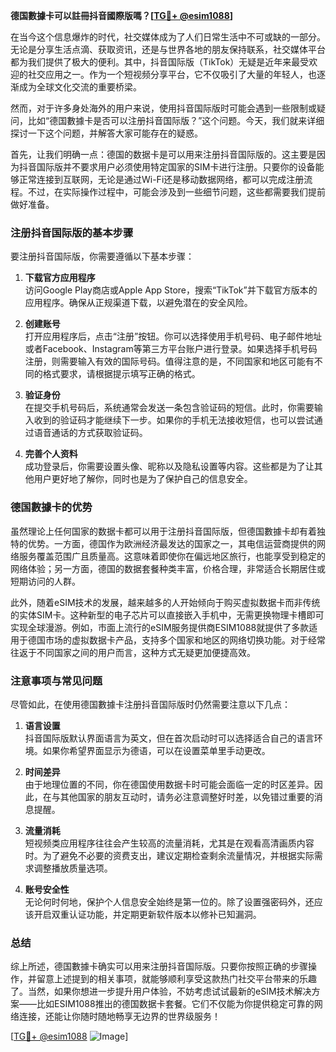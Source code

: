 **德国數據卡可以註冊抖音國際版嗎？[[TG💪+ @esim1088](https://t.me/s/esim1088)]**

在当今这个信息爆炸的时代，社交媒体成为了人们日常生活中不可或缺的一部分。无论是分享生活点滴、获取资讯，还是与世界各地的朋友保持联系，社交媒体平台都为我们提供了极大的便利。其中，抖音国际版（TikTok）无疑是近年来最受欢迎的社交应用之一。作为一个短视频分享平台，它不仅吸引了大量的年轻人，也逐渐成为全球文化交流的重要桥梁。

然而，对于许多身处海外的用户来说，使用抖音国际版时可能会遇到一些限制或疑问，比如“德国數據卡是否可以注册抖音国际版？”这个问题。今天，我们就来详细探讨一下这个问题，并解答大家可能存在的疑惑。

首先，让我们明确一点：德国的数据卡是可以用来注册抖音国际版的。这主要是因为抖音国际版并不要求用户必须使用特定国家的SIM卡进行注册。只要你的设备能够正常连接到互联网，无论是通过Wi-Fi还是移动数据网络，都可以完成注册流程。不过，在实际操作过程中，可能会涉及到一些细节问题，这些都需要我们提前做好准备。

### 注册抖音国际版的基本步骤

要注册抖音国际版，你需要遵循以下基本步骤：

1. **下载官方应用程序**  
   访问Google Play商店或Apple App Store，搜索“TikTok”并下载官方版本的应用程序。确保从正规渠道下载，以避免潜在的安全风险。

2. **创建账号**  
   打开应用程序后，点击“注册”按钮。你可以选择使用手机号码、电子邮件地址或者Facebook、Instagram等第三方平台账户进行登录。如果选择手机号码注册，则需要输入有效的国际号码。值得注意的是，不同国家和地区可能有不同的格式要求，请根据提示填写正确的格式。

3. **验证身份**  
   在提交手机号码后，系统通常会发送一条包含验证码的短信。此时，你需要输入收到的验证码才能继续下一步。如果你的手机无法接收短信，也可以尝试通过语音通话的方式获取验证码。

4. **完善个人资料**  
   成功登录后，你需要设置头像、昵称以及隐私设置等内容。这些都是为了让其他用户更好地了解你，同时也是为了保护自己的信息安全。

### 德国數據卡的优势

虽然理论上任何国家的数据卡都可以用于注册抖音国际版，但德国數據卡却有着独特的优势。一方面，德国作为欧洲经济最发达的国家之一，其电信运营商提供的网络服务覆盖范围广且质量高。这意味着即使你在偏远地区旅行，也能享受到稳定的网络体验；另一方面，德国的数据套餐种类丰富，价格合理，非常适合长期居住或短期访问的人群。

此外，随着eSIM技术的发展，越来越多的人开始倾向于购买虚拟数据卡而非传统的实体SIM卡。这种新型的电子芯片可以直接嵌入手机中，无需更换物理卡槽即可实现全球漫游。例如，市面上流行的eSIM服务提供商ESIM1088就提供了多款适用于德国市场的虚拟数据卡产品，支持多个国家和地区的网络切换功能。对于经常往返于不同国家之间的用户而言，这种方式无疑更加便捷高效。

### 注意事项与常见问题

尽管如此，在使用德国數據卡注册抖音国际版时仍然需要注意以下几点：

1. **语言设置**  
   抖音国际版默认界面语言为英文，但在首次启动时可以选择适合自己的语言环境。如果你希望界面显示为德语，可以在设置菜单里手动更改。

2. **时间差异**  
   由于地理位置的不同，你在德国使用数据卡时可能会面临一定的时区差异。因此，在与其他国家的朋友互动时，请务必注意调整好时差，以免错过重要的消息提醒。

3. **流量消耗**  
   短视频类应用程序往往会产生较高的流量消耗，尤其是在观看高清画质内容时。为了避免不必要的资费支出，建议定期检查剩余流量情况，并根据实际需求调整播放质量选项。

4. **账号安全性**  
   无论何时何地，保护个人信息安全始终是第一位的。除了设置强密码外，还应该开启双重认证功能，并定期更新软件版本以修补已知漏洞。

### 总结

综上所述，德国數據卡确实可以用来注册抖音国际版。只要你按照正确的步骤操作，并留意上述提到的相关事项，就能够顺利享受这款热门社交平台带来的乐趣了。当然，如果你想进一步提升用户体验，不妨考虑试试最新的eSIM技术解决方案——比如ESIM1088推出的德国数据卡套餐。它们不仅能为你提供稳定可靠的网络连接，还能让你随时随地畅享无边界的世界级服务！

[[TG💪+ @esim1088](https://t.me/s/esim1088) ![Image](https://i.postimg.cc/4NQfJmqS/Snipaste-2025-05-13-00-14-12.png)]
